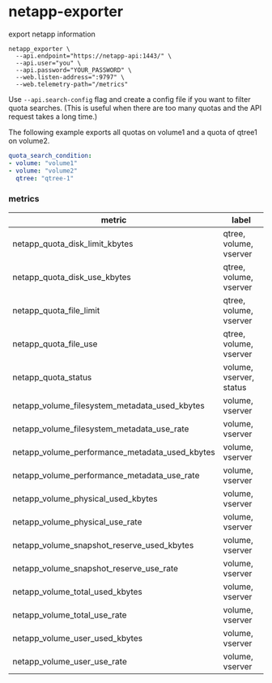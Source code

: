 # netapp-exporter

export netapp information

```
netapp_exporter \
  --api.endpoint="https://netapp-api:1443/" \
  --api.user="you" \
  --api.password="YOUR_PASSWORD" \
  --web.listen-address=":9797" \
  --web.telemetry-path="/metrics"
```

Use `--api.search-config` flag and create a config file if you want to filter quota searches.
(This is useful when there are too many quotas and the API request takes a long time.)

The following example exports all quotas on volume1 and a quota of qtree1 on volume2.

```yaml
quota_search_condition:
- volume: "volume1"
- volume: "volume2"
  qtree: "qtree-1"
```

### metrics

| metric                                         | label                   |
| ---------------------------------------------- | ----------------------- |
| netapp_quota_disk_limit_kbytes                 | qtree, volume, vserver  |
| netapp_quota_disk_use_kbytes                   | qtree, volume, vserver  |
| netapp_quota_file_limit                        | qtree, volume, vserver  |
| netapp_quota_file_use                          | qtree, volume, vserver  |
| netapp_quota_status                            | volume, vserver, status |
| netapp_volume_filesystem_metadata_used_kbytes  | volume, vserver         |
| netapp_volume_filesystem_metadata_use_rate     | volume, vserver         |
| netapp_volume_performance_metadata_used_kbytes | volume, vserver         |
| netapp_volume_performance_metadata_use_rate    | volume, vserver         |
| netapp_volume_physical_used_kbytes             | volume, vserver         |
| netapp_volume_physical_use_rate                | volume, vserver         |
| netapp_volume_snapshot_reserve_used_kbytes     | volume, vserver         |
| netapp_volume_snapshot_reserve_use_rate        | volume, vserver         |
| netapp_volume_total_used_kbytes                | volume, vserver         |
| netapp_volume_total_use_rate                   | volume, vserver         |
| netapp_volume_user_used_kbytes                 | volume, vserver         |
| netapp_volume_user_use_rate                    | volume, vserver         |
